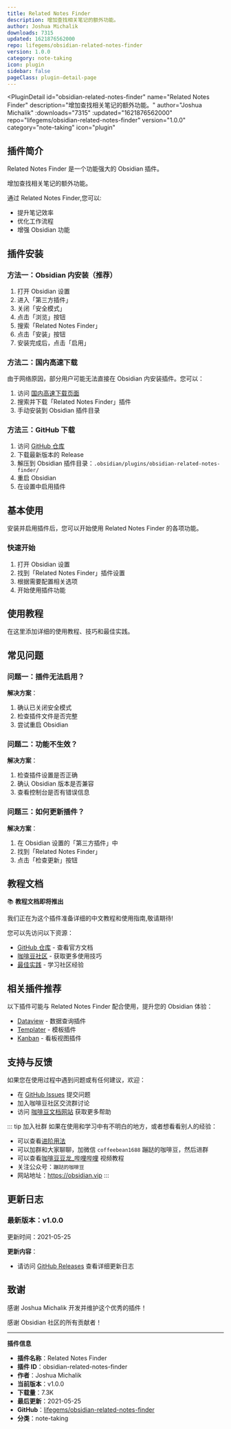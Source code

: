 ```yaml
---
title: Related Notes Finder
description: 增加查找相关笔记的额外功能。
author: Joshua Michalik
downloads: 7315
updated: 1621876562000
repo: lifegems/obsidian-related-notes-finder
version: 1.0.0
category: note-taking
icon: plugin
sidebar: false
pageClass: plugin-detail-page
---
```


<PluginDetail
  id="obsidian-related-notes-finder"
  name="Related Notes Finder"
  description="增加查找相关笔记的额外功能。"
  author="Joshua Michalik"
  :downloads="7315"
  :updated="1621876562000"
  repo="lifegems/obsidian-related-notes-finder"
  version="1.0.0"
  category="note-taking"
  icon="plugin"
>

<!-- AUTO_GENERATED_START -->
## 插件简介

Related Notes Finder 是一个功能强大的 Obsidian 插件。

增加查找相关笔记的额外功能。

通过 Related Notes Finder,您可以:

- 提升笔记效率
- 优化工作流程
- 增强 Obsidian 功能

<!-- AUTO_GENERATED_END -->

<!-- AUTO_GENERATED_START -->
## 插件安装

### 方法一：Obsidian 内安装（推荐）

1. 打开 Obsidian 设置
2. 进入「第三方插件」
3. 关闭「安全模式」
4. 点击「浏览」按钮
5. 搜索「Related Notes Finder」
6. 点击「安装」按钮
7. 安装完成后，点击「启用」

### 方法二：国内高速下载

由于网络原因，部分用户可能无法直接在 Obsidian 内安装插件。您可以：

1. 访问 [国内高速下载页面](/zh/documentation/obsidian-plugins-download.html)
2. 搜索并下载「Related Notes Finder」插件
3. 手动安装到 Obsidian 插件目录

### 方法三：GitHub 下载

1. 访问 [GitHub 仓库](https://github.com/lifegems/obsidian-related-notes-finder)
2. 下载最新版本的 Release
3. 解压到 Obsidian 插件目录：`.obsidian/plugins/obsidian-related-notes-finder/`
4. 重启 Obsidian
5. 在设置中启用插件

## 基本使用

安装并启用插件后，您可以开始使用 Related Notes Finder 的各项功能。

### 快速开始

1. 打开 Obsidian 设置
2. 找到「Related Notes Finder」插件设置
3. 根据需要配置相关选项
4. 开始使用插件功能

<!-- AUTO_GENERATED_END -->

<!-- CUSTOM_CONTENT_START:tutorial -->
## 使用教程

在这里添加详细的使用教程、技巧和最佳实践。

<!-- CUSTOM_CONTENT_END:tutorial -->

<!-- SHARED_CONTENT_START -->
## 常见问题

### 问题一：插件无法启用？

**解决方案**：
1. 确认已关闭安全模式
2. 检查插件文件是否完整
3. 尝试重启 Obsidian

### 问题二：功能不生效？

**解决方案**：
1. 检查插件设置是否正确
2. 确认 Obsidian 版本是否兼容
3. 查看控制台是否有错误信息

### 问题三：如何更新插件？

**解决方案**：
1. 在 Obsidian 设置的「第三方插件」中
2. 找到「Related Notes Finder」
3. 点击「检查更新」按钮

## 教程文档

📚 **教程文档即将推出**

我们正在为这个插件准备详细的中文教程和使用指南,敬请期待!

您可以先访问以下资源：
- [GitHub 仓库](https://github.com/lifegems/obsidian-related-notes-finder) - 查看官方文档
- [咖啡豆社区](/zh/bases/) - 获取更多使用技巧
- [最佳实践](/zh/best-practices/) - 学习社区经验

## 相关插件推荐

以下插件可能与 Related Notes Finder 配合使用，提升您的 Obsidian 体验：

- [Dataview](/zh/plugins/dataview.html) - 数据查询插件
- [Templater](/zh/plugins/templater-obsidian.html) - 模板插件
- [Kanban](/zh/plugins/obsidian-kanban.html) - 看板视图插件

## 支持与反馈

如果您在使用过程中遇到问题或有任何建议，欢迎：

- 在 [GitHub Issues](https://github.com/lifegems/obsidian-related-notes-finder/issues) 提交问题
- 加入咖啡豆社区交流群讨论
- 访问 [咖啡豆文档网站](https://obsidian.vip) 获取更多帮助

::: tip 加入社群
如果在使用和学习中有不明白的地方，或者想看看别人的经验：
- 可以查看[进阶用法](/zh/advanced)
- 可以加群和大家聊聊，加微信 `coffeebean1688` 蹦跶的咖啡豆，然后进群
- 可以查看[咖啡豆豆龙_哔哩哔哩](https://space.bilibili.com/618777356) 视频教程
- 关注公众号：`蹦跶的咖啡豆`
- 网站地址：https://obsidian.vip
:::
<!-- SHARED_CONTENT_END -->

<!-- AUTO_GENERATED_START -->
## 更新日志

### 最新版本：v1.0.0

更新时间：2021-05-25

**更新内容**：
- 请访问 [GitHub Releases](https://github.com/lifegems/obsidian-related-notes-finder/releases) 查看详细更新日志

## 致谢

感谢 Joshua Michalik 开发并维护这个优秀的插件！

感谢 Obsidian 社区的所有贡献者！

---

**插件信息**
- **插件名称**：Related Notes Finder
- **插件 ID**：obsidian-related-notes-finder
- **作者**：Joshua Michalik
- **当前版本**：v1.0.0
- **下载量**：7.3K
- **最后更新**：2021-05-25
- **GitHub**：[lifegems/obsidian-related-notes-finder](https://github.com/lifegems/obsidian-related-notes-finder)
- **分类**：note-taking
<!-- AUTO_GENERATED_END -->

</PluginDetail>


